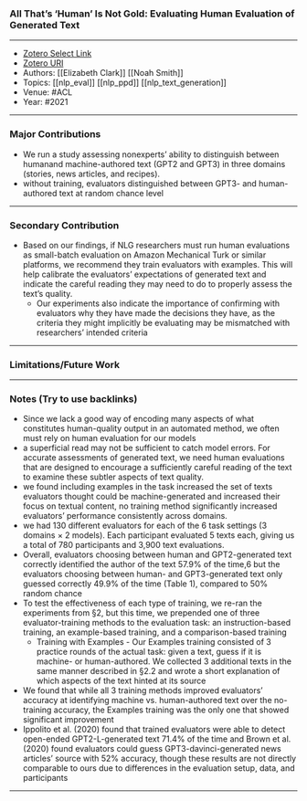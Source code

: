 ### All That’s ‘Human’ Is Not Gold: Evaluating Human Evaluation of Generated Text
---
- [Zotero Select Link](zotero://select/groups/2480461/items/29ITNS2G)
- [Zotero URI](https://www.zotero.org/groups/2480461/items/29ITNS2G)
- Authors: [[Elizabeth Clark]] [[Noah Smith]] 
- Topics: [[nlp_eval]] [[nlp_ppd]] [[nlp_text_generation]] 
- Venue: #ACL
- Year: #2021
---
### Major Contributions
- We run a study assessing nonexperts’ ability to distinguish between humanand machine-authored text (GPT2 and GPT3) in three domains (stories, news articles, and recipes).
- without training, evaluators distinguished between GPT3- and human-authored text at random chance level
---
### Secondary Contribution
- Based on our findings, if NLG researchers must run human evaluations as small-batch evaluation on Amazon Mechanical Turk or similar platforms, we recommend they train evaluators with examples. This will help calibrate the evaluators’ expectations of generated text and indicate the careful reading they may need to do to properly assess the text’s quality.
	- Our experiments also indicate the importance of confirming with evaluators why they have made the decisions they have, as the criteria they might implicitly be evaluating may be mismatched with researchers’ intended criteria
---
### Limitations/Future Work
---
### Notes (Try to use backlinks)
- Since we lack a good way of encoding many aspects of what constitutes human-quality output in an automated method, we often must rely on human evaluation for our models
- a superficial read may not be sufficient to catch model errors. For accurate assessments of generated text, we need human evaluations that are designed to encourage a sufficiently careful reading of the text to examine these subtler aspects of text quality.
- we found including examples in the task increased the set of texts evaluators thought could be machine-generated and increased their focus on textual content, no training method significantly increased evaluators’ performance consistently across domains.
- we had 130 different evaluators for each of the 6 task settings (3 domains × 2 models). Each participant evaluated 5 texts each, giving us a total of 780 participants and 3,900 text evaluations.
- Overall, evaluators choosing between human and GPT2-generated text correctly identified the author of the text 57.9% of the time,6 but the evaluators choosing between human- and GPT3-generated text only guessed correctly 49.9% of the time (Table 1), compared to 50% random chance
- To test the effectiveness of each type of training, we re-ran the experiments from §2, but this time, we prepended one of three evaluator-training methods to the evaluation task: an instruction-based training, an example-based training, and a comparison-based training
	- Training with Examples - Our Examples training consisted of 3 practice rounds of the actual task: given a text, guess if it is machine- or human-authored. We collected 3 additional texts in the same manner described in §2.2 and wrote a short explanation of which aspects of the text hinted at its source
- We found that while all 3 training methods improved evaluators’ accuracy at identifying machine vs. human-authored text over the no-training accuracy, the Examples training was the only one that showed significant improvement
- Ippolito et al. (2020) found that trained evaluators were able to detect open-ended GPT2-L-generated text 71.4% of the time and Brown et al. (2020) found evaluators could guess GPT3-davinci-generated news articles’ source with 52% accuracy, though these results are not directly comparable to ours due to differences in the evaluation setup, data, and participants
---
